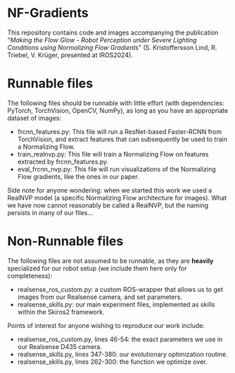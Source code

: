 # NF-Gradients
This repository contains code and images accompanying the publication "<I>Making the Flow Glow - Robot Perception under Severe Lighting Conditions using Normalizing Flow Gradients</I>" (S. Kristoffersson Lind, R. Triebel, V. Krüger, presented at IROS2024).

# Runnable files
The following files should be runnable with little effort (with dependencies: PyTorch, TorchVision, OpenCV, NumPy), as long as you have an appropriate dataset of images:
 - frcnn_features.py: This file will run a ResNet-based Faster-RCNN from TorchVision, and extract features that can subsequently be used to train a Normalizing Flow.
 - train_realnvp.py: This file will train a Normalizing Flow on features extracted by frcnn_features.py.
 - eval_frcnn_nvp.py: This file will run visualizations of the Normalizing Flow gradients, like the ones in our paper.

Side note for anyone wondering: when we started this work we used a RealNVP model (a specific Normalizing Flow architecture for images).
What we have now cannot reasonably be called a RealNVP, but the naming persists in many of our files...

# Non-Runnable files
The following files are not assumed to be runnable, as they are <B>heavily</B> specialized for our robot setup (we include them here only for completeness):
 - realsense_ros_custom.py: a custom ROS-wrapper that allows us to get images from our Realsense camera, and set parameters.
 - realsense_skills.py: our main experiment files, implemented as skills within the Skiros2 framework.

Points of interest for anyone wishing to reproduce our work include:
 - realsense_ros_custom.py, lines 46-54: the exact parameters we use in our Realsense D435 camera.
 - realsense_skills.py, lines 347-380: our evolutionary optimization routine.
 - realsense_skills.py, lines 262-300: the function we optimize over.

